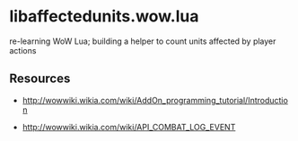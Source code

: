 # libaffectedunits.wow.lua

re-learning WoW Lua; building a helper to count units affected by player actions


## Resources

- http://wowwiki.wikia.com/wiki/AddOn_programming_tutorial/Introduction

- http://wowwiki.wikia.com/wiki/API_COMBAT_LOG_EVENT
